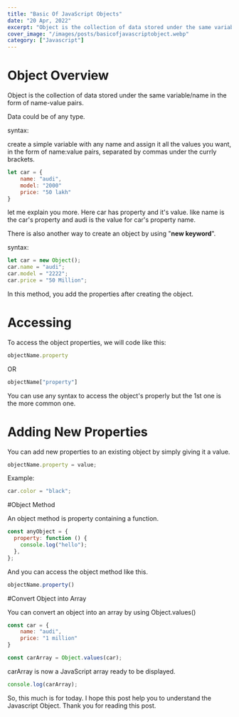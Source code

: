 ```yaml
---
title: "Basic Of JavaScript Objects"
date: "20 Apr, 2022"
excerpt: "Object is the collection of data stored under the same variable/name in the form of name-value pairs."
cover_image: "/images/posts/basicofjavascriptobject.webp"
category: ["Javascript"]
---
```


# Object Overview

Object is the collection of data stored under the same variable/name in the form of name-value pairs.

Data could be of any type.

syntax:

create a simple variable with any name and assign it all the values you want, in the form of name:value pairs, separated by commas under the currly brackets.

```javascript
let car = {
    name: "audi",
    model: "2000"
    price: "50 lakh"
}
```

let me explain you more. Here car has property and it's value. like name is the car's property and audi is the value for car's property name.

There is also another way to create an object by using "**new keyword**".

syntax:

```javascript
let car = new Object();
car.name = "audi";
car.model = "2222";
car.price = "50 Million";
```

In this method, you add the properties after creating the object.

# Accessing

To access the object properties, we will code like this:
```javascript
objectName.property
```
OR
```javascript
objectName["property"]
```
You can use any syntax to access the object's properly but the 1st one is the more common one.

# Adding New Properties

You can add new properties to an existing object by simply giving it a value.
```javascript
objectName.property = value;
```
Example:

```javascript
car.color = "black";
```

#Object Method

An object method is property containing a function.

```javascript
const anyObject = {
  property: function () {
    console.log("hello");
  },
};
```

And you can access the object method like this.
```javascript
objectName.property()
```

#Convert Object into Array

You can convert an object into an array by using Object.values()

```javascript
const car = {
    name: "audi",
    price: "1 million"
}

const carArray = Object.values(car);
```

carArray is now a JavaScript array ready to be displayed.

```javascript
console.log(carArray);
```

So, this much is for today. I hope this post help you to understand the Javascript Object. Thank you for reading this post.